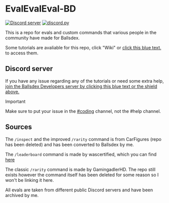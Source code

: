 # EvalEvalEval-BD
[![Discord server](https://img.shields.io/badge/support-server-5865F2?logo=discord)](https://discord.gg/PKKhee4fvy)
[![discord.py](https://img.shields.io/badge/discord-py-blue.svg)](https://github.com/Rapptz/discord.py)

This is a repo for evals and custom commands that various people in the community have made for Ballsdex.

Some tutorials are avaliable for this repo, click "Wiki" or [click this blue text.](https://github.com/ContestedWheel/Some-BD-Tutorials/wiki) to access them.

## Discord server

If you have any issue regarding any of the tutorials or need some extra help, [join the Ballsdex Developers server by clicking this blue text or the shield above.](https://discord.com/invite/PKKhee4fvy)

> [!IMPORTANT]
> Make sure to put your issue in the [#coding](https://discord.com/channels/1255250024741212262/1255255977029144596) channel, not the #help channel.

## Sources

The `/inspect` and the improved `/rarity` command is from CarFigures (repo has been deleted) and has been converted to Ballsdex by me.

The `/leaderboard` command is made by wascertified, which you can find [here](https://codeberg.org/wascertified/custom-cogs)

The classic `/rarity` command is made by GamingadlerHD. The repo still exists however the command itself has been deleted for some reason so I won't be linking it here.

All evals are taken from different public Discord servers and have been archived by me.

